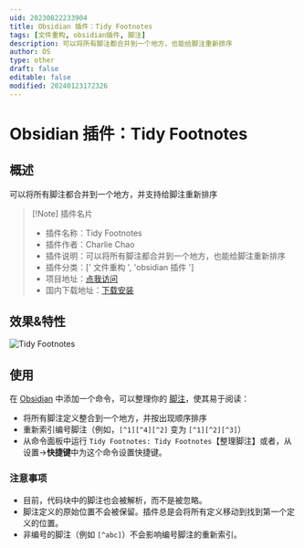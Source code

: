 ```yaml
---
uid: 20230822233904
title: Obsidian 插件：Tidy Footnotes
tags: [文件重构, obsidian插件, 脚注]
description: 可以将所有脚注都合并到一个地方，也能给脚注重新排序
author: OS
type: other
draft: false
editable: false
modified: 20240123172326
---
```


# Obsidian 插件：Tidy Footnotes

## 概述

可以将所有脚注都合并到一个地方，并支持给脚注重新排序

> [!Note] 插件名片
> - 插件名称：Tidy Footnotes
> - 插件作者：Charlie Chao
> - 插件说明：可以将所有脚注都合并到一个地方，也能给脚注重新排序
> - 插件分类：[' 文件重构 ', 'obsidian 插件 ']
> - 项目地址：[点我访问](https://github.com/charliecm/obsidian-tidy-footnotes)
> - 国内下载地址：[下载安装](https://pkmer.cn/products/plugin/pluginMarket/?obsidian-tidy-footnotes)

## 效果&特性

![Tidy Footnotes](https://cdn.pkmer.cn/covers/obsidian-tidy-footnotes.png!pkmer)

## 使用

在 [Obsidian](https://obsidian.md) 中添加一个命令，可以整理你的 [脚注](https://help.obsidian.md/How+to/Format+your+notes#Footnotes)，使其易于阅读：

- 将所有脚注定义整合到一个地方，并按出现顺序排序
- 重新索引编号脚注（例如，`[^1][^4][^2]` 变为 `[^1][^2][^3]`）
- 从命令面板中运行 `Tidy Footnotes: Tidy Footnotes`【整理脚注】或者，从设置→**快捷键**中为这个命令设置快捷键。

### 注意事项

- 目前，代码块中的脚注也会被解析，而不是被忽略。
- 脚注定义的原始位置不会被保留。插件总是会将所有定义移动到找到第一个定义的位置。
- 非编号的脚注（例如 `[^abc]`）不会影响编号脚注的重新索引。
